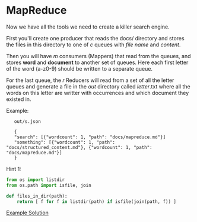 MapReduce
=========

Now we have all the tools we need to create a killer search engine.

First you'll create one producer that reads the docs/ directory and stores the files in this directory to one of *c* queues with *file name* and *content*.

Then you will have *m* consumers (Mappers) that read from the queues, and stores **word** and **document** to another set of queues. Here each first letter of the word (a-z0-9) should be written to a separate queue.

For the last queue, the *r* Reducers will read from a set of all the letter queues and generate a file in the *out* directory called *letter*.txt where all the words on this letter are writter with occurrences and which document they existed in.

Example:
```
   out/s.json

   {
   "search": [{"wordcount": 1, "path": "docs/mapreduce.md"}]
   "something": [{"wordcount": 1, "path": "docs/structured_content.md"}, {"wordcount": 1, "path": "docs/mapreduce.md"}]
   }
```

Hint 1:

```python
from os import listdir
from os.path import isfile, join

def files_in_dir(path):
    return [ f for f in listdir(path) if isfile(join(path, f)) ]

```

[Example Solution](../lf_mapreduce.py)